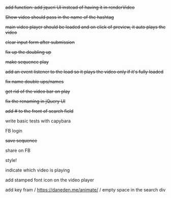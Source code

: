 ~~add function: add jqueri UI instead of having it in renderVideo~~

~~Show video should pass in the name of the hashtag~~

~~main video player should be loaded and on click of preview, it auto plays the video~~

~~clear input form after submission~~

~~fix up the doubling up~~

~~make sequence play~~

~~add an event listener to the load so it plays the video only if it's fully loaded~~

~~fix name double ups/names~~

~~get rid of the video bar on play~~

~~fix the renaming in jQuery UI~~

~~add # to the front of search field~~

write basic tests with capybara

FB login

~~save sequence~~

share on FB

style!

indicate which video is playing

add stamped font icon on the video player

add key fram / https://daneden.me/animate/ / empty space in the search div




